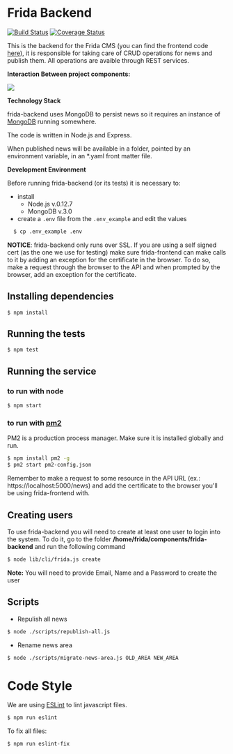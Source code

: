 Frida Backend
============

[![Build Status](https://snap-ci.com/brasil-de-fato/frida-backend/branch/master/build_image)](https://snap-ci.com/brasil-de-fato/frida-backend/branch/master)
[![Coverage Status](https://coveralls.io/repos/brasil-de-fato/news-service/badge.svg?branch=master)](https://coveralls.io/r/brasil-de-fato/news-service?branch=master)

This is the backend for the Frida CMS (you can find the frontend code [here](https://github.com/brasil-de-fato/sylvia)), it is responsible for taking care of CRUD operations for news and publish them.
All operations are avaible through REST services.


**Interaction Between project components:**

![](http://farm6.staticflickr.com/5653/22986735544_e026af9699_b.jpg)


**Technology Stack**

frida-backend uses MongoDB to persist news so it requires an instance of [MongoDB](https://www.mongodb.org/) running somewhere.

The code is written in Node.js and Express.

When published news will be available in a folder, pointed by an environment variable, in an *.yaml front matter file.


**Development Environment**

Before running frida-backend (or its tests) it is necessary to:

* install
  * Node.js v.0.12.7
  * MongoDB v.3.0
* create a `.env` file from the `.env_example` and edit the values

```bash
  $ cp .env_example .env
```

**NOTICE**: frida-backend only runs over SSL. If you are using a self signed cert (as the one we use for testing) make sure frida-frontend can make calls to it by adding an exception for the certificate in the browser. To do so, make a request through the browser to the API and when prompted by the browser, add an exception for the certificate.

## Installing dependencies


```
$ npm install
```

## Running the tests

```
$ npm test
```

## Running the service

### to run with node

```
$ npm start
```
### to run with [pm2](https://github.com/Unitech/pm2)
PM2 is a production process manager. Make sure it is installed globally and run.

```bash
$ npm install pm2 -g
$ pm2 start pm2-config.json
```

Remember to make a request to some resource in the API URL (ex.: https://localhost:5000/news) and add the certificate to the browser you'll be using frida-frontend with.

## Creating users

To use frida-backend you will need to create at least one user to login into the system. To do it, go to the folder **/home/frida/components/frida-backend** and run the following command

```bash
$ node lib/cli/frida.js create
```

**Note:** You will need to provide Email, Name and a Password to create the user

## Scripts

* Repulish all news

```bash
$ node ./scripts/republish-all.js
```

* Rename news area

```bash
$ node ./scripts/migrate-news-area.js OLD_AREA NEW_AREA
```

# Code Style

We are using [ESLint](http://eslint.org/) to lint javascript files.

```bash
$ npm run eslint
```

To fix all files:

```bash
$ npm run eslint-fix
```
